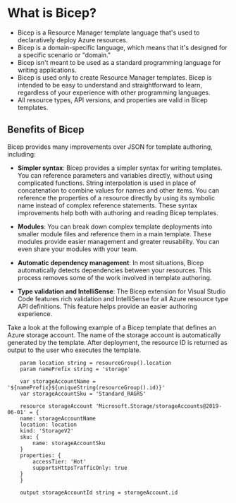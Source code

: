 # What is Bicep?

- Bicep is a Resource Manager template language that's used to declaratively deploy Azure resources. 
- Bicep is a domain-specific language, which means that it's designed for a specific scenario or "domain." 
- Bicep isn't meant to be used as a standard programming language for writing applications. 
- Bicep is used only to create Resource Manager templates. Bicep is intended to be easy to understand and straightforward to learn, regardless of your experience with other programming languages. 
- All resource types, API versions, and properties are valid in Bicep templates.


## Benefits of Bicep

Bicep provides many improvements over JSON for template authoring, including:

- <b>Simpler syntax</b>: Bicep provides a simpler syntax for writing templates. You can reference parameters and variables directly, without using complicated functions. String interpolation is used in place of concatenation to combine values for names and other items. You can reference the properties of a resource directly by using its symbolic name instead of complex reference statements. These syntax improvements help both with authoring and reading Bicep templates.

- <b>Modules</b>: You can break down complex template deployments into smaller module files and reference them in a main template. These modules provide easier management and greater reusability. You can even share your modules with your team.

- <b>Automatic dependency management</b>: In most situations, Bicep automatically detects dependencies between your resources. This process removes some of the work involved in template authoring.

- <b>Type validation and IntelliSense</b>: The Bicep extension for Visual Studio Code features rich validation and IntelliSense for all Azure resource type API definitions. This feature helps provide an easier authoring experience.


Take a look at the following example of a Bicep template that defines an Azure storage account. The name of the storage account is automatically generated by the template. After deployment, the resource ID is returned as output to the user who executes the template.


        param location string = resourceGroup().location
        param namePrefix string = 'storage'

        var storageAccountName = '${namePrefix}${uniqueString(resourceGroup().id)}'
        var storageAccountSku = 'Standard_RAGRS'

        resource storageAccount 'Microsoft.Storage/storageAccounts@2019-06-01' = {
        name: storageAccountName
        location: location
        kind: 'StorageV2'
        sku: {
            name: storageAccountSku
        }
        properties: {
            accessTier: 'Hot'
            supportsHttpsTrafficOnly: true
        }
        }

        output storageAccountId string = storageAccount.id